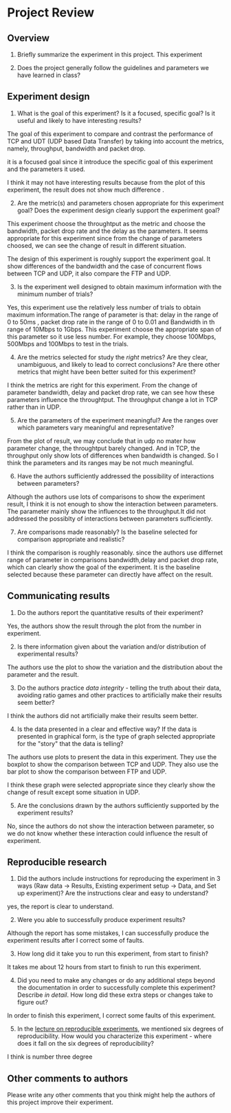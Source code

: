 
Project Review
=====================================================


## Overview

1) Briefly summarize the experiment in this project.
This experiment


2) Does the project generally follow the guidelines and parameters we have
learned in class?




## Experiment design

1) What is the goal of this experiment? Is it a focused, specific goal?
Is it useful and likely to have interesting results?


The goal of this experiment to compare and contrast the performance of TCP and UDT (UDP based Data Transfer) by taking into account the metrics, namely, throughput, bandwidth and packet drop.

it is a focused goal since it introduce the specific goal of this experiment and the parameters it used.

I think it may not have interesting results because from the plot of this experiment, the result does not show much difference .




2) Are the metric(s) and parameters chosen appropriate for this
experiment goal? Does the experiment design clearly support the experiment goal?


This experiment choose the throughtput as the metric and choose the bandwidth, packet drop rate and the delay as the parameters.
It seems appropriate for this experiment since from the change of parameters choosed, we can see the change of result in different
situation.

The design of this experiment is roughly support the experiment goal. It show differences of the bandwidth and the case of concurrent flows between
TCP and UDP, it also compare the FTP  and UDP.




3) Is the experiment well designed to obtain maximum information with the
minimum number of trials?


Yes, this experiment use the relatively less number of trials to obtain maximum information.The range of parameter is that:
delay in the range of 0 to 50ms , packet drop rate in the range of 0 to 0.01 and Bandwidth in th range of 10Mbps to 1Gbps.
This experiment choose the appropriate span of this parameter so it use less number. For example, they choose 100Mbps, 500Mbps
and 100Mbps to test in the trials.




4) Are the metrics selected for study the *right* metrics? Are they clear,
unambiguous, and likely to lead to correct conclusions? Are there other
metrics that might have been better suited for this experiment?


I think the metrics are right for this experiment. From the change of parameter bandwidth, delay and packet drop rate,
we can see how these parameters influence the throughtput. The throughput change a lot in TCP rather than in UDP.




5) Are the parameters of the experiment meaningful? Are the ranges
over which parameters vary meaningful and representative?


From the plot of result, we may conclude that in udp no mater how parameter change, the throughtput barely changed.
And in TCP, the throughput only show lots of differences when bandwidth is changed. So I think the parameters and its ranges may be not much meaningful.




6) Have the authors sufficiently addressed the possibility of interactions
between parameters?


Although the authors use lots of comparisons to show the experiment result, I think it is not enough to show the interaction between parameters.
The parameter mainly show the influences to the throughput.It did not addressed the possiblty of interactions between parameters sufficiently.




7) Are comparisons made reasonably? Is the baseline selected for comparison appropriate
and realistic?


I think the comparison is roughly reasonably. since the authors use differnet range of parameter in comparisons bandwidth,delay and packet drop rate,
which can clearly show the goal of the experiment. It is the baseline selected because these parameter can directly have affect on the result.




## Communicating results


1) Do the authors report the quantitative results of their experiment?

Yes, the authors show the result through the plot from the number in experiment.




2) Is there information given about the variation and/or distribution of
experimental results?

The authors use the plot to show the variation and the distribution about the parameter and the result.



3) Do the authors practice *data integrity* - telling the truth about their data,
avoiding ratio games and other practices to artificially make their results seem better?

I think the authors did not artificially make their results seem better.




4) Is the data presented in a clear and effective way? If the data is presented in
graphical form, is the type of graph selected appropriate for the "story" that
the data is telling?

The authors use plots to present the data in this experiment. They use the boxplot to show the comparison between TCP and UDP.
They also use the bar plot to show the comparison between FTP and UDP.

I think these graph were selected appropriate since they clearly show the change of result except some situation in UDP.




5) Are the conclusions drawn by the authors sufficiently supported by the
experiment results?

No, since the authors do not show the interaction between parameter, so we do not know whether these interaction could influence
the result of experiment.


## Reproducible research



1) Did the authors include instructions for reproducing the experiment in 3 ways (Raw data -> Results,
Existing experiment setup -> Data, and Set up experiment)? Are the instructions clear
and easy to understand?

yes, the report is clear to understand.



2) Were you able to successfully produce experiment results?

Although the report has some mistakes, I can successfully produce the experiment results after I correct some of faults.




3) How long did it take you to run this experiment, from start to finish?

It takes me about 12 hours from start to finish to run this experiment.




4) Did you need to make any changes or do any additional steps beyond the documentation in order to successfully complete this experiment? Describe *in detail*. How long did these extra steps or changes take to figure out?

In order to finish this experiment, I correct some faults of this experiment.



5) In the [lecture on reproducible experiments](http://witestlab.poly.edu/~ffund/el6383/files/Reproducible+experiments.pdf), we mentioned six degrees of reproducibility. How would you characterize this experiment - where does it fall on the six degrees of reproducibility?

I think is number three degree


## Other comments to authors

Please write any other comments that you think might help the authors
of this project improve their experiment.
